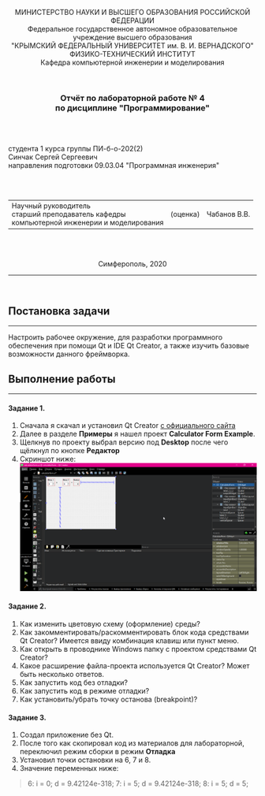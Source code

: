 <p align="center">МИНИСТЕРСТВО НАУКИ  И ВЫСШЕГО ОБРАЗОВАНИЯ РОССИЙСКОЙ ФЕДЕРАЦИИ<br>
Федеральное государственное автономное образовательное учреждение высшего образования<br>
"КРЫМСКИЙ ФЕДЕРАЛЬНЫЙ УНИВЕРСИТЕТ им. В. И. ВЕРНАДСКОГО"<br>
ФИЗИКО-ТЕХНИЧЕСКИЙ ИНСТИТУТ<br>
Кафедра компьютерной инженерии и моделирования</p>
<br>
<h3 align="center">Отчёт по лабораторной работе № 4<br> по дисциплине "Программирование"</h3>
<br><br>
<p>студента 1 курса группы ПИ-б-о-202(2)<br>
Синчак Сергей Сергеевич<br>
направления подготовки 09.03.04 "Программная инженерия"</p>
<br><br>
<table>
<tr><td>Научный руководитель<br> старший преподаватель кафедры<br> компьютерной инженерии и моделирования</td>
<td>(оценка)</td>
<td>Чабанов В.В.</td>
</tr>
</table>
<br><br>
<p align="center">Симферополь, 2020</p>
<hr>
<br>

## Постановка задачи
---

Настроить рабочее окружение, для разработки программного обеспечения при помощи Qt и IDE Qt Creator, а также изучить базовые возможности данного фреймворка.

## Выполнение работы
---

#### Задание 1.
1. Сначала я скачал и установил Qt Creator [с официального сайта](https://www.qt.io)
2. Далее в разделе **Примеры** я нашел проект **Calculator Form Example**.
3. Щелкнув по проекту выбрал версию под **Desktop** после чего щёлкнул по кнопке **Редактор**
4. Скриншот ниже:
![](./Pic/Pic1.png)

#### Задание 2.

1. Как изменить цветовую схему (оформление) среды?
2. Как закомментировать/раскомментировать блок кода средствами Qt Creator? Имеется ввиду комбинация клавиш или пункт меню.
3. Как открыть в проводнике Windows папку с проектом средствами Qt Creator?
4. Какое расширение файла-проекта используется Qt Creator? Может быть несколько ответов.
5. Как запустить код без отладки?
6. Как запустить код в режиме отладки?
7. Как установить/убрать точку останова (breakpoint)?

#### Задание 3.

1. Создал приложение без Qt.
2. После того как скопировал код из материалов для лабораторной, переключил режим сборки в режим **Отладка**
3. Установил точки остановки на 6, 7 и 8.
4. Значение переменных ниже:
> 6: i = 0; d = 9.42124e-318;
> 7: i = 5; d = 9.42124e-318;
> 8: i = 5; d = 5;